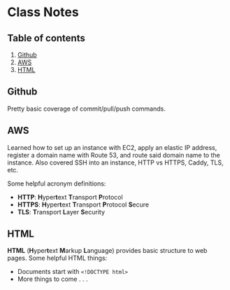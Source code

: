 # Class Notes

## Table of contents

1. [Github](#github)
2. [AWS](#aws)
3. [HTML](#html)

## Github

Pretty basic coverage of commit/pull/push commands.

## AWS

Learned how to set up an instance with EC2, apply an elastic IP address, register a domain name with Route 53, and route said domain name to the instance. Also covered SSH into an instance, HTTP vs HTTPS, Caddy, TLS, etc.

Some helpful acronym definitions:
- **HTTP**: **H**yper**t**ext **T**ransport **P**rotocol
- **HTTPS**: **H**yper**t**ext **T**ransport **P**rotocol **S**ecure
- **TLS**: **T**ransport **L**ayer **S**ecurity

## HTML

**HTML** (**H**yper**t**ext **M**arkup **L**anguage) provides basic structure to web pages. Some helpful HTML things:
- Documents start with `<!DOCTYPE html>`
- More things to come . . .